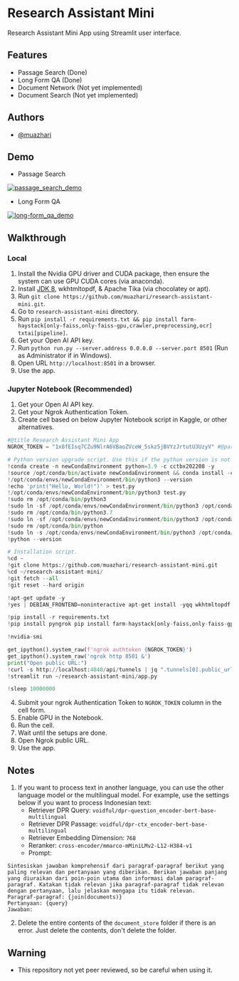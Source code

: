 
# Research Assistant Mini

Research Assistant Mini App using Streamlit user interface.

## Features

- Passage Search (Done)
- Long Form QA (Done)
- Document Network (Not yet implemented)
- Document Search (Not yet implemented)

## Authors

- [@muazhari](https://github.com/muazhari) 

## Demo

- Passage Search

[![passage_search_demo](https://img.youtube.com/vi/3CR1Vnyx8ik/0.jpg)](https://youtu.be/3CR1Vnyx8ik)

- Long Form QA

[![long-form_qa_demo](https://img.youtube.com/vi/Ih-qgRqUpzc/0.jpg)](https://youtu.be/Ih-qgRqUpzc)



## Walkthrough 

### Local
1. Install the Nvidia GPU driver and CUDA package, then ensure the system can use GPU CUDA cores (via anaconda).
2. Install [JDK 8](https://www.oracle.com/id/java/technologies/javase/javase8-archive-downloads.html), wkhtmltopdf, & Apache Tika (via chocolatey or apt).
3. Run `git clone https://github.com/muazhari/research-assistant-mini.git`.
4. Go to `research-assistant-mini` directory.
5. Run `pip install -r requirements.txt && pip install farm-haystack[only-faiss,only-faiss-gpu,crawler,preprocessing,ocr] txtai[pipeline]`. 
6. Get your Open AI API key.
7. Run `python run.py --server.address 0.0.0.0 --server.port 8501` (Run as Administrator if in Windows).
8. Open URL `http://localhost:8501` in a browser.
9. Use the app.

### Jupyter Notebook (Recommended)
1. Get your Open AI API key.
2. Get your Ngrok Authentication Token.
3. Create cell based on below Jupyter Notebook script in Kaggle, or other alternatives.

```python
#@title Research Assistant Mini App
NGROK_TOKEN = "1x8fEIsq7CZu9NlrA6VBaoZVceW_5skz5jBVYzJrtutU3UzyV" #@param {type:"string"} 

# Python version upgrade script. Use this if the python version is not equal to 3.9.
!conda create -n newCondaEnvironment python=3.9 -c cctbx202208 -y
!source /opt/conda/bin/activate newCondaEnvironment && conda install -c cctbx202208 python -y
!/opt/conda/envs/newCondaEnvironment/bin/python3 --version
!echo 'print("Hello, World!")' > test.py
!/opt/conda/envs/newCondaEnvironment/bin/python3 test.py
!sudo rm /opt/conda/bin/python3
!sudo ln -sf /opt/conda/envs/newCondaEnvironment/bin/python3 /opt/conda/bin/python3
!sudo rm /opt/conda/bin/python3.7
!sudo ln -sf /opt/conda/envs/newCondaEnvironment/bin/python3 /opt/conda/bin/python3.7
!sudo rm /opt/conda/bin/python
!sudo ln -s /opt/conda/envs/newCondaEnvironment/bin/python3 /opt/conda/bin/python
!python --version

# Installation script.
%cd ~
!git clone https://github.com/muazhari/research-assistant-mini.git
%cd ~/research-assistant-mini/
!git fetch --all
!git reset --hard origin

!apt-get update -y
!yes | DEBIAN_FRONTEND=noninteractive apt-get install -yqq wkhtmltopdf xvfb libopenblas-dev libomp-dev poppler-utils openjdk-8-jdk jq

!pip install -r requirements.txt
!pip install pyngrok pip install farm-haystack[only-faiss,only-faiss-gpu,crawler,preprocessing,ocr] txtai[pipeline]

!nvidia-smi

get_ipython().system_raw(f'ngrok authtoken {NGROK_TOKEN}')
get_ipython().system_raw('ngrok http 8501 &')
print("Open public URL:")
!curl -s http://localhost:4040/api/tunnels | jq ".tunnels[0].public_url"
!streamlit run ~/research-assistant-mini/app.py

!sleep 10000000
```

4. Submit your ngrok Authentication Token to `NGROK_TOKEN` column in the cell form.
5. Enable GPU in the Notebook.
6. Run the cell.
7. Wait until the setups are done.
8. Open Ngrok public URL.
9. Use the app.

## Notes

1. If you want to process text in another language, you can use the other language model or the multilingual model. For example, use the settings below if you want to process Indonesian text:
   - Retriever DPR Query: `voidful/dpr-question_encoder-bert-base-multilingual`
    - Retriever DPR Passage:  `voidful/dpr-ctx_encoder-bert-base-multilingual`
    - Retriever Embedding Dimension: `768`
    - Reranker: `cross-encoder/mmarco-mMiniLMv2-L12-H384-v1`
    - Prompt: 
```
Sintesiskan jawaban komprehensif dari paragraf-paragraf berikut yang paling relevan dan pertanyaan yang diberikan. Berikan jawaban panjang yang diuraikan dari poin-poin utama dan informasi dalam paragraf-paragraf. Katakan tidak relevan jika paragraf-paragraf tidak relevan dengan pertanyaan, lalu jelaskan mengapa itu tidak relevan.
Paragraf-paragraf: {join(documents)}
Pertanyaan: {query}
Jawaban:
```
2. Delete the entire contents of the `document_store` folder if there is an error. Just delete the contents, don't delete the folder.

## Warning
- This repository not yet peer reviewed, so be careful when using it.
